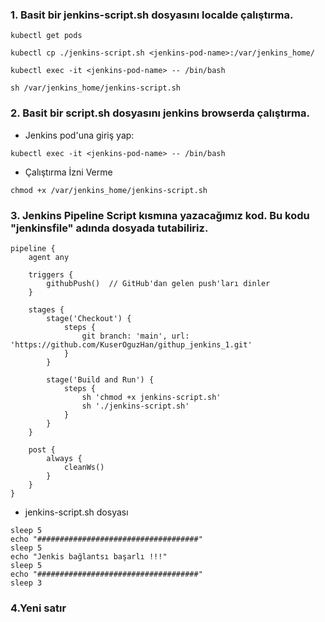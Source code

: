 ### 1. Basit bir jenkins-script.sh dosyasını localde çalıştırma.

```
kubectl get pods
```

```
kubectl cp ./jenkins-script.sh <jenkins-pod-name>:/var/jenkins_home/
```

```
kubectl exec -it <jenkins-pod-name> -- /bin/bash
```

```
sh /var/jenkins_home/jenkins-script.sh
```
### 2. Basit bir script.sh dosyasını jenkins browserda çalıştırma.

- Jenkins pod'una giriş yap:

```
kubectl exec -it <jenkins-pod-name> -- /bin/bash
```
- Çalıştırma İzni Verme

```
chmod +x /var/jenkins_home/jenkins-script.sh
```

### 3. Jenkins Pipeline Script kısmına yazacağımız kod. Bu kodu "jenkinsfile" adında dosyada tutabiliriz.

```
pipeline {
    agent any

    triggers {
        githubPush()  // GitHub'dan gelen push'ları dinler
    }

    stages {
        stage('Checkout') {
            steps {
                git branch: 'main', url: 'https://github.com/KuserOguzHan/githup_jenkins_1.git'
            }
        }

        stage('Build and Run') {
            steps {
                sh 'chmod +x jenkins-script.sh'
                sh './jenkins-script.sh'
            }
        }
    }

    post {
        always {
            cleanWs()
        }
    }
}
```
- jenkins-script.sh dosyası
```
sleep 5
echo "####################################"
sleep 5
echo "Jenkis bağlantsı başarlı !!!"
sleep 5
echo "####################################"
sleep 3
```
### 4.Yeni satır